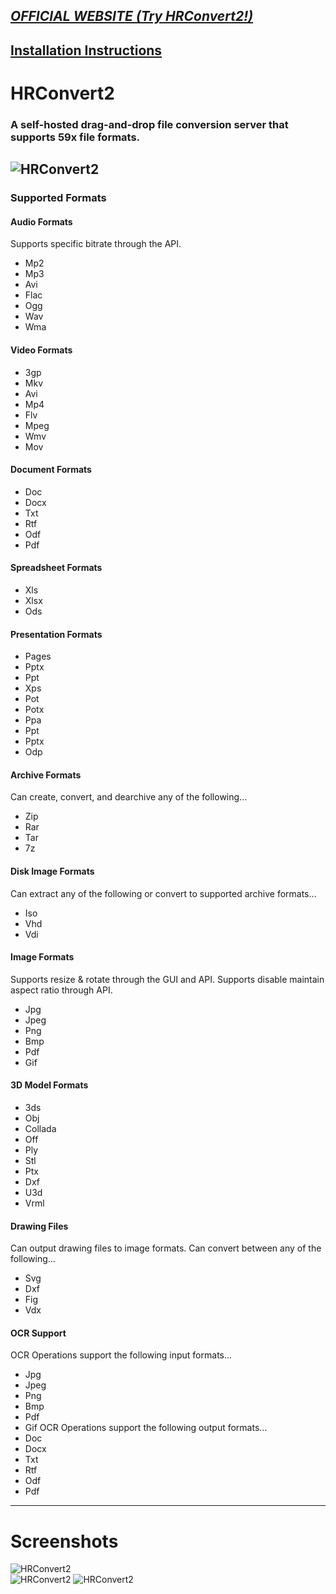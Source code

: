 *[OFFICIAL WEBSITE (Try HRConvert2!)](https://honestrepair.net)*
-----------------------------------------------
**[Installation Instructions](https://github.com/zelon88/HRConvert2/blob/master/How_To_Install_HRConvert2.txt)**
---
# HRConvert2

### A self-hosted drag-and-drop file conversion server that supports 59x file formats.

![HRConvert2](https://github.com/zelon88/HRConvert2/blob/master/Screenshots/HRConvert2-1.png)
---
### Supported Formats
#### Audio Formats
Supports specific bitrate through the API.
- Mp2
- Mp3
- Avi
- Flac
- Ogg
- Wav
- Wma
#### Video Formats
- 3gp
- Mkv
- Avi
- Mp4
- Flv
- Mpeg
- Wmv
- Mov
#### Document Formats
- Doc
- Docx
- Txt
- Rtf
- Odf
- Pdf
#### Spreadsheet Formats
- Xls
- Xlsx
- Ods
#### Presentation Formats
- Pages
- Pptx
- Ppt
- Xps
- Pot
- Potx
- Ppa
- Ppt
- Pptx
- Odp
#### Archive Formats
Can create, convert, and dearchive any of the following...
- Zip
- Rar
- Tar
- 7z
#### Disk Image Formats
Can extract any of the following or convert to supported archive formats...
- Iso
- Vhd
- Vdi
#### Image Formats
Supports resize & rotate through the GUI and API.
Supports disable maintain aspect ratio through API.
- Jpg
- Jpeg
- Png
- Bmp
- Pdf
- Gif
#### 3D Model Formats
- 3ds
- Obj
- Collada
- Off
- Ply
- Stl
- Ptx
- Dxf
- U3d
- Vrml
#### Drawing Files
Can output drawing files to image formats.
Can convert between any of the following...
- Svg
- Dxf
- Fig
- Vdx
#### OCR Support
OCR Operations support the following input formats...
- Jpg
- Jpeg
- Png
- Bmp
- Pdf
- Gif
OCR Operations support the following output formats...
- Doc
- Docx
- Txt
- Rtf
- Odf
- Pdf
---
# Screenshots
![HRConvert2](https://github.com/zelon88/HRConvert2/blob/master/Screenshots/HRConvert2-1.png)	
![HRConvert2](https://github.com/zelon88/HRConvert2/blob/master/Screenshots/HRConvert2-2.png)
![HRConvert2](https://github.com/zelon88/HRConvert2/blob/master/Screenshots/HRConvert2-3.png)	
